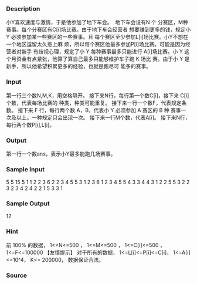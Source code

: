 
### Description
小Y喜欢速度与激情，于是他参加了地下车会。  地下车会设有N 个
分赛区，M种赛事。每个分赛区有C[i]场比赛。由于地下车会经营者
想要赚到更多的钱，规定小 Y 必须参加某一些赛区的一些赛事。且
每个赛区至少参加L[i]场比赛。小Y不想在一个地区逗留太久惹上麻
烦，所以每个赛区他最多参加P[i]场比赛。可能是因为经营者对新手
有歧视心理，规定了小 Y 每种赛事最多只能进行 A[i]场比赛。小 Y
这个月资金有点紧张，他算了算自己最多只能够维护车子跑 K 场比
赛。由于小 Y 是新手，所以他希望积累更多的经验，也就是跑尽可
能多的赛事。
### Input
第一行三个数N,M,K，用空格隔开。 
接下来N行，每行第一个数C[i]，接下来 C[i]个数，代表每场比赛的
种类，种类可能重复。 
接下来一行一个数F，代表规定条数。 
接下来 F 行，每行两个数 A，B，代表小 Y 必须参加 A 赛区的 B 种
赛事一次及以上。一种规定只会出现一次。 
接下来一行M个数，代表A[i]。 
接下来N行，每行两个数P[i],L[i]。
### Output
第一行一个数ans，表示小Y最多能跑几场赛事。
### Sample Input
5 5 15 
5 1 1 2 2 3 
6 2 2 3 4 5 5 
3 1 2 3 
6 1 2 3 4 5 5 
4 3 3 4 4 
3 
1 2 
2 5 
5 3 
2 2 3 2 3 
4 2 
4 2 
2 1 
5 3 
3 1 
### Sample Output
12
### Hint
前 100% 的数据， 1<=N<=500 ， 1<=M<=500 ， 1<=C[i]<=500 ，
1<=F<=100000 
【友情提示】 
对于所有的数据， 1<=L[i]<=P[i]<=C[i]， 1<=A[i]<=10^4， K<= 200000，
数据保证合法。 
 
### Source
